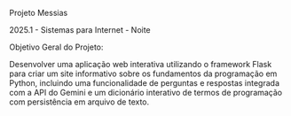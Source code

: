 Projeto Messias 

2025.1 - Sistemas para Internet - Noite

Objetivo Geral do Projeto:

Desenvolver uma aplicação web interativa utilizando o framework Flask para criar um site informativo sobre
os fundamentos da programação em Python, incluindo uma funcionalidade de perguntas e respostas integrada
com a API do Gemini e um dicionário interativo de termos de programação com persistência em arquivo de
texto.
